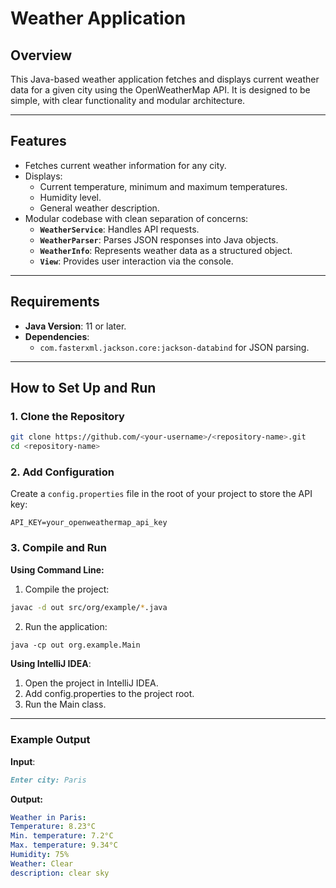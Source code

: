 # Weather Application

## Overview

This Java-based weather application fetches and displays current weather data for a given city using the OpenWeatherMap
API. It is designed to be simple, with clear functionality and modular architecture.

---

## Features

- Fetches current weather information for any city.
- Displays:
    - Current temperature, minimum and maximum temperatures.
    - Humidity level.
    - General weather description.
- Modular codebase with clean separation of concerns:
    - **`WeatherService`**: Handles API requests.
    - **`WeatherParser`**: Parses JSON responses into Java objects.
    - **`WeatherInfo`**: Represents weather data as a structured object.
    - **`View`**: Provides user interaction via the console.

---

## Requirements

- **Java Version**: 11 or later.
- **Dependencies**:
    - `com.fasterxml.jackson.core:jackson-databind` for JSON parsing.

---

## How to Set Up and Run

### 1. Clone the Repository

```bash
git clone https://github.com/<your-username>/<repository-name>.git
cd <repository-name>
```

### 2. Add Configuration

Create a ```config.properties``` file in the root of your project to store the API key:

```properties
API_KEY=your_openweathermap_api_key
```

### 3. Compile and Run

**Using Command Line:**

1. Compile the project:
```bash
javac -d out src/org/example/*.java
```
2. Run the application:
```markdown
java -cp out org.example.Main
```
**Using IntelliJ IDEA**:

1. Open the project in IntelliJ IDEA.
2. Add config.properties to the project root.
3. Run the Main class.
---
### Example Output
**Input**:
```markdown
Enter city: Paris
```
**Output:**
```yaml
Weather in Paris:
Temperature: 8.23°C
Min. temperature: 7.2°C
Max. temperature: 9.34°C
Humidity: 75%
Weather: Clear
description: clear sky
```
